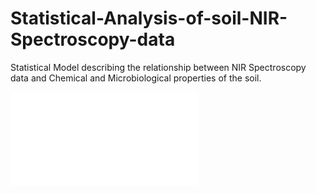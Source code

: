 # Statistical-Analysis-of-soil-NIR-Spectroscopy-data
Statistical Model describing the relationship between NIR Spectroscopy data and Chemical and Microbiological properties of the soil.

![](Project_Report.pdf)

